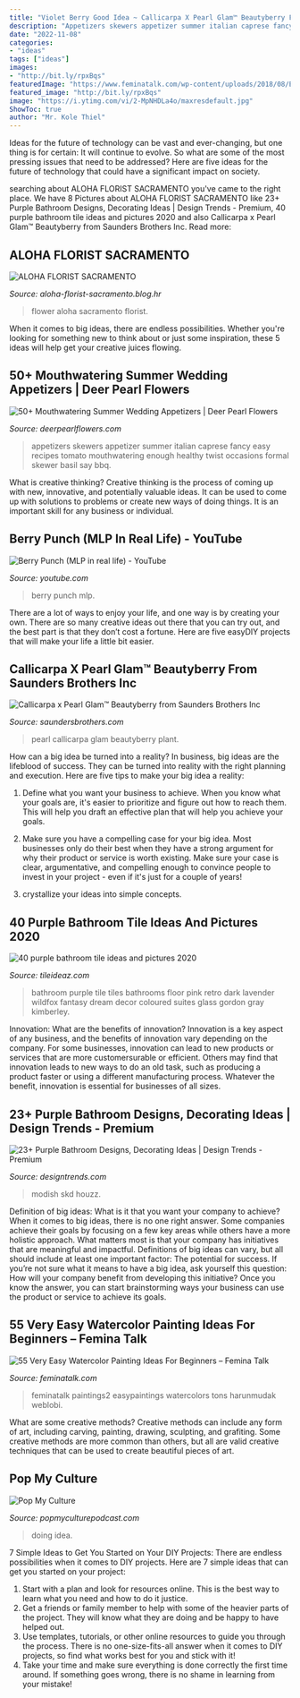 ```yaml
---
title: "Violet Berry Good Idea ~ Callicarpa X Pearl Glam™ Beautyberry From Saunders Brothers Inc"
description: "Appetizers skewers appetizer summer italian caprese fancy easy recipes tomato mouthwatering enough healthy twist occasions formal skewer basil say bbq"
date: "2022-11-08"
categories:
- "ideas"
tags: ["ideas"]
images:
- "http://bit.ly/rpxBqs"
featuredImage: "https://www.feminatalk.com/wp-content/uploads/2018/08/Easy-Watercolor-Painting-Ideas-For-Beginners2-1.jpg"
featured_image: "http://bit.ly/rpxBqs"
image: "https://i.ytimg.com/vi/2-MpNHDLa4o/maxresdefault.jpg"
ShowToc: true
author: "Mr. Kole Thiel"
---
```



Ideas for the future of technology can be vast and ever-changing, but one thing is for certain: It will continue to evolve. So what are some of the most pressing issues that need to be addressed? Here are five ideas for the future of technology that could have a significant impact on society.

	

		
searching about ALOHA FLORIST SACRAMENTO you've came to the right place. We have 8 Pictures about ALOHA FLORIST SACRAMENTO like 23+ Purple Bathroom Designs, Decorating Ideas | Design Trends - Premium, 40 purple bathroom tile ideas and pictures 2020 and also Callicarpa x Pearl Glam™ Beautyberry from Saunders Brothers Inc. Read more:
		
    
## ALOHA FLORIST SACRAMENTO

<img loading=lazy src="http://bit.ly/rpxBqs" onerror="this.onerror=null;this.src='https://tse4.mm.bing.net/th?id=OIP.l8eS8OxW2X1i-x4HYYWk5AHaFS&amp;pid=15.1';" alt="ALOHA FLORIST SACRAMENTO">

_Source: aloha-florist-sacramento.blog.hr_

>flower aloha sacramento florist. 

	

When it comes to big ideas, there are endless possibilities. Whether you're looking for something new to think about or just some inspiration, these 5 ideas will help get your creative juices flowing.

    
## 50+ Mouthwatering Summer Wedding Appetizers | Deer Pearl Flowers

<img loading=lazy src="https://www.deerpearlflowers.com/wp-content/uploads/2015/04/summer-appetizer-Caprese-Skewers.jpg" onerror="this.onerror=null;this.src='https://tse2.mm.bing.net/th?id=OIP.tUoI4xd-NvWce1LClVKumwHaFj&amp;pid=15.1';" alt="50+ Mouthwatering Summer Wedding Appetizers | Deer Pearl Flowers">

_Source: deerpearlflowers.com_

>appetizers skewers appetizer summer italian caprese fancy easy recipes tomato mouthwatering enough healthy twist occasions formal skewer basil say bbq. 

	

What is creative thinking?
Creative thinking is the process of coming up with new, innovative, and potentially valuable ideas. It can be used to come up with solutions to problems or create new ways of doing things. It is an important skill for any business or individual.

    
## Berry Punch (MLP In Real Life) - YouTube

<img loading=lazy src="https://i.ytimg.com/vi/2-MpNHDLa4o/maxresdefault.jpg" onerror="this.onerror=null;this.src='https://tse2.mm.bing.net/th?id=OIP.abJ_Vgmt9ANqnPRH2jl4mwHaEK&amp;pid=15.1';" alt="Berry Punch (MLP in real life) - YouTube">

_Source: youtube.com_

>berry punch mlp. 

	

There are a lot of ways to enjoy your life, and one way is by creating your own. There are so many creative ideas out there that you can try out, and the best part is that they don’t cost a fortune. Here are five easyDIY projects that will make your life a little bit easier.

    
## Callicarpa X Pearl Glam™ Beautyberry From Saunders Brothers Inc

<img loading=lazy src="https://saundersbrothers.com/_ccLib/image/plants/DETA-2514.jpg" onerror="this.onerror=null;this.src='https://tse4.mm.bing.net/th?id=OIP.HXevwCP94AAjs6B-1TRfFQHaHa&amp;pid=15.1';" alt="Callicarpa x Pearl Glam™ Beautyberry from Saunders Brothers Inc">

_Source: saundersbrothers.com_

>pearl callicarpa glam beautyberry plant. 

	

How can a big idea be turned into a reality?
In business, big ideas are the lifeblood of success. They can be turned into reality with the right planning and execution. Here are five tips to make your big idea a reality:
1. Define what you want your business to achieve. When you know what your goals are, it's easier to prioritize and figure out how to reach them. This will help you draft an effective plan that will help you achieve your goals.

2. Make sure you have a compelling case for your big idea. Most businesses only do their best when they have a strong argument for why their product or service is worth existing. Make sure your case is clear, argumentative, and compelling enough to convince people to invest in your project - even if it's just for a couple of years!

3. crystallize your ideas into simple concepts.

    
## 40 Purple Bathroom Tile Ideas And Pictures 2020

<img loading=lazy src="https://www.tileideaz.com/wp-content/uploads/2015/03/purple_bathroom_tile_27.jpg" onerror="this.onerror=null;this.src='https://tse4.mm.bing.net/th?id=OIP.v5LTTJwW4GoJx9RA_DzHLgHaLH&amp;pid=15.1';" alt="40 purple bathroom tile ideas and pictures 2020">

_Source: tileideaz.com_

>bathroom purple tile tiles bathrooms floor pink retro dark lavender wildfox fantasy dream decor coloured suites glass gordon gray kimberley. 

	

Innovation: What are the benefits of innovation?
Innovation is a key aspect of any business, and the benefits of innovation vary depending on the company. For some businesses, innovation can lead to new products or services that are more customersurable or efficient. Others may find that innovation leads to new ways to do an old task, such as producing a product faster or using a different manufacturing process. Whatever the benefit, innovation is essential for businesses of all sizes.

    
## 23+ Purple Bathroom Designs, Decorating Ideas | Design Trends - Premium

<img loading=lazy src="https://images.designtrends.com/wp-content/uploads/2016/03/04092446/Chic-Purple-Bathroom-Design.jpg" onerror="this.onerror=null;this.src='https://tse2.mm.bing.net/th?id=OIP.ph_-4d1VfIRhpE8Ori8nSAHaLH&amp;pid=15.1';" alt="23+ Purple Bathroom Designs, Decorating Ideas | Design Trends - Premium">

_Source: designtrends.com_

>modish skd houzz. 

	

Definition of big ideas: What is it that you want your company to achieve?
When it comes to big ideas, there is no one right answer. Some companies achieve their goals by focusing on a few key areas while others have a more holistic approach. What matters most is that your company has initiatives that are meaningful and impactful. Definitions of big ideas can vary, but all should include at least one important factor: The potential for success. 
If you’re not sure what it means to have a big idea, ask yourself this question: How will your company benefit from developing this initiative? Once you know the answer, you can start brainstorming ways your business can use the product or service to achieve its goals.

    
## 55 Very Easy Watercolor Painting Ideas For Beginners – Femina Talk

<img loading=lazy src="https://www.feminatalk.com/wp-content/uploads/2018/08/Easy-Watercolor-Painting-Ideas-For-Beginners2-1.jpg" onerror="this.onerror=null;this.src='https://tse4.mm.bing.net/th?id=OIP.2MQPmgUBwCQMAHLsXhlvXgHaJW&amp;pid=15.1';" alt="55 Very Easy Watercolor Painting Ideas For Beginners – Femina Talk">

_Source: feminatalk.com_

>feminatalk paintings2 easypaintings watercolors tons harunmudak weblobi. 

	

What are some creative methods?
Creative methods can include any form of art, including carving, painting, drawing, sculpting, and grafiting. Some creative methods are more common than others, but all are valid creative techniques that can be used to create beautiful pieces of art.

    
## Pop My Culture

<img loading=lazy src="http://www.popmyculturepodcast.com/wp-content/uploads/2012/07/NoIdeaDog.gif" onerror="this.onerror=null;this.src='https://tse1.mm.bing.net/th?id=OIP.uthdmTBfClp6uYlfbO4WvgHaEd&amp;pid=15.1';" alt="Pop My Culture">

_Source: popmyculturepodcast.com_

>doing idea. 

	

7 Simple Ideas to Get You Started on Your DIY Projects:
There are endless possibilities when it comes to DIY projects. Here are 7 simple ideas that can get you started on your project:
1. Start with a plan and look for resources online. This is the best way to learn what you need and how to do it justice.
2. Get a friends or family member to help with some of the heavier parts of the project. They will know what they are doing and be happy to have helped out.
3. Use templates, tutorials, or other online resources to guide you through the process. There is no one-size-fits-all answer when it comes to DIY projects, so find what works best for you and stick with it!
4. Take your time and make sure everything is done correctly the first time around. If something goes wrong, there is no shame in learning from your mistake!

